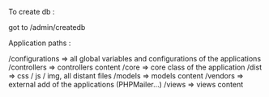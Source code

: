 To create db :

got to /admin/createdb

Application paths :

/configurations => all global variables and configurations of the applications
/controllers => controllers content
/core => core class of the application
/dist => css / js / img, all distant files
/models => models content
/vendors => external add of the applications (PHPMailer...)
/views => views content